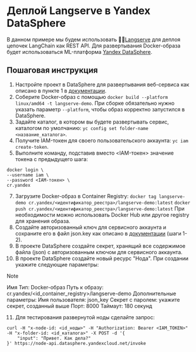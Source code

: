 # Деплой Langserve в Yandex DataSphere

В данном примере мы будем использовать 🦜️🏓[Langserve](https://github.com/langchain-ai/langserve?ref=blog.langchain.dev) для деплоя цепочек LangChain как REST API. Для развертывания Docker-образа будет использоваться ML-платформа [Yandex DataSphere](https://cloud.yandex.ru/ru/services/datasphere).

## Пошаговая инструкция

1. Настройте проект в DataSphere для развертывания веб-сервиса как описано в пункте 1 в [документации](https://cloud.yandex.ru/ru/docs/datasphere/tutorials/node-from-docker). 
2. Соберите Docker-образ с помощью `docker build --platform linux/amd64 -t langserve-demo`. При сборке обязательно нужно указать параметр `--platform`, чтобы образ корректно запустился в DataSphere. 
3. Задайте каталог, в котором вы будете развертывать сервис, каталогом по умолчанию: `yc config set folder-name <название_каталога>`.
4. Получите IAM-токен для своего пользовательского аккаунта: `yc iam create-token`.
5. Выполните команду, подставив вместо <IAM-токен> значение токена с предыдущего шага:
```
docker login \
--username iam \
--password <IAM-токен> \
cr.yandex
```
7. Загрузите Docker-образ в Container Registry:
`docker tag langserve-demo cr.yandex/<идентификатор_реестра>/langserve-demo:latest`
`docker push cr.yandex/<идентификатор_реестра>/langserve-demo:latest`
При необходимости можно использовать Docker Hub или другое registry для хранения образа.
8. Создайте авторизованный ключ для сервисного аккаунта и сохраните его в файл json.key как описано в [документации](https://cloud.yandex.ru/ru/docs/cli/operations/authentication/service-account) (шаги 1-2).
9. В проекте DataSphere создайте секрет, хранящий все содержимое файла (json) с авторизованным ключом для сервисного аккаунта.
10. В проекте DataSphere создайте новый ресурс "Нода". При создании укажите следующие параметры:
> [!NOTE]
> Имя
> Тип: Docker-образ
> Путь к образу: cr.yandex/<id_container_registry>/langserve-demo
> Дополнительные параметры:
> Имя пользователя: json_key
> Секрет с паролем: укажите секрет, созданный выше
> Порт: 8000
> Таймаут: 180 секунд
11. Для тестирования развернутой ноды сделайте запрос: 
```
curl -H "x-node-id: <id_ноды>" -H "Authorization: Bearer <IAM_TOKEN>" -H "x-folder-id: <id_каталога>" -X POST -d '{
    "input": "Привет. Как дела?"
}' https://node-api.datasphere.yandexcloud.net/invoke
```

